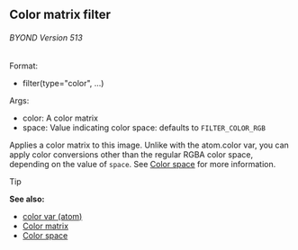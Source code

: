## Color matrix filter 
###### BYOND Version 513

<!-- -->
Format:
+   filter(type=\"color\", \...)
<!-- -->
Args:
+   color: A color matrix
+   space: Value indicating color space: defaults to `FILTER_COLOR_RGB`


Applies a color matrix to this image. Unlike with the
atom.color var, you can apply color conversions other than the regular
RGBA color space, depending on the value of `space`. See [Color
space](/ref/%7B%7Bappendix%7D%7D/color-space.md) for more information.

> [!TIP] 
> **See also:**
> +   [color var (atom)](/ref/atom/var/color.md) 
> +   [Color matrix](/ref/%7Bnotes%7D/color-matrix.md) 
> +   [Color space](/ref/%7B%7Bappendix%7D%7D/color-space.md) 